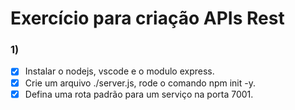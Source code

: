 
# Exercício para criação APIs Rest

### 1)

- [x] Instalar o nodejs, vscode e o modulo express.
- [x] Crie um arquivo ./server.js, rode o comando npm init -y.
- [x] Defina uma rota padrão para um serviço na porta 7001.